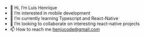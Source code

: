 - 👋 Hi, I’m Luis Henrique
- 👀 I’m interested in mobile development
- 🌱 I’m currently learning Typescript and React-Native
- 💞️ I’m looking to collaborate on interesting react-native projects
- 📫 How to reach me henjucode@gmail.com 

<!---
Henju-code/Henju-code is a ✨ special ✨ repository because its `README.md` (this file) appears on your GitHub profile.
You can click the Preview link to take a look at your changes.
--->
